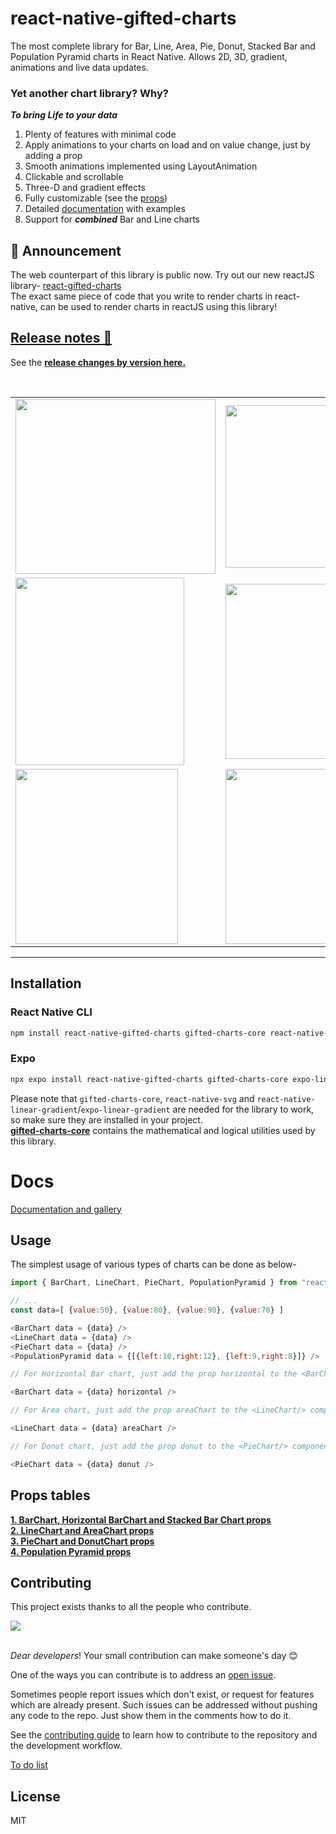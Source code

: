 # react-native-gifted-charts

The most complete library for Bar, Line, Area, Pie, Donut, Stacked Bar and Population Pyramid charts in React Native. Allows 2D, 3D, gradient, animations and live data updates.

### Yet another chart library? Why?

**_To bring Life to your data_**

1. Plenty of features with minimal code
2. Apply animations to your charts on load and on value change, just by adding a prop
3. Smooth animations implemented using LayoutAnimation
4. Clickable and scrollable
5. Three-D and gradient effects
6. Fully customizable (see the [props](docs/docs.md))
7. Detailed [documentation](https://gifted-charts.web.app/) with examples
8. Support for **_combined_** Bar and Line charts

## 📣 Announcement

The web counterpart of this library is public now. Try out our new reactJS library- [react-gifted-charts](https://www.npmjs.com/package/react-gifted-charts) <br />
The exact same piece of code that you write to render charts in react-native, can be used to render charts in reactJS using this library!


## [Release notes 🎉](release-notes/release-notes.md)

See the **[release changes by version here.](release-notes/release-notes.md)**


<img src='/demos/bars.png' alt=''/>
<img src='/demos/lineArea.png' alt=''/>
<img src='/demos/blues.png' alt=''/>
<table>
  <tr>
    <td><img src='/demos/scrollLine.gif' alt='' width=320 height=280/></td>
    <td><img src='/demos/animatedDataLine.gif' alt='' width=320 height=260/></td>
  </tr>
  
  <tr>
    <td><img src='/demos/movingBars.gif' alt='' width=270 height=300/></td>
    <td><img src='/demos/pielabbelled.svg' alt='' height=280 width=270/></td>
  </tr>
  <tr>
  <td><img src='/demos/pyrLarge.png' alt='' height=280 width=260/></td>
  <td><img src='/demos/popnPyramidLabelled.png' alt='' height=280 width=300/></td>
  </tr>
</table>

---

## Installation

### React Native CLI

```sh
npm install react-native-gifted-charts gifted-charts-core react-native-linear-gradient react-native-svg
```

### Expo

```sh
npx expo install react-native-gifted-charts gifted-charts-core expo-linear-gradient react-native-svg
```

Please note that `gifted-charts-core`, `react-native-svg` and `react-native-linear-gradient`/`expo-linear-gradient` are needed for the library to work, so make sure they are installed in your project. <br />
**[gifted-charts-core](https://www.npmjs.com/package/gifted-charts-core)** contains the mathematical and logical utilities used by this library.

# Docs

[Documentation and gallery](https://gifted-charts.web.app/)

## Usage

The simplest usage of various types of charts can be done as below-

```js
import { BarChart, LineChart, PieChart, PopulationPyramid } from "react-native-gifted-charts";

// ...
const data=[ {value:50}, {value:80}, {value:90}, {value:70} ]

<BarChart data = {data} />
<LineChart data = {data} />
<PieChart data = {data} />
<PopulationPyramid data = {[{left:10,right:12}, {left:9,right:8}]} />

// For Horizontal Bar chart, just add the prop horizontal to the <BarChart/> component

<BarChart data = {data} horizontal />

// For Area chart, just add the prop areaChart to the <LineChart/> component

<LineChart data = {data} areaChart />

// For Donut chart, just add the prop donut to the <PieChart/> component

<PieChart data = {data} donut />
```

## Props tables

**[1. BarChart, Horizontal BarChart and Stacked Bar Chart props](docs/BarChart/BarChartProps.md)** \
**[2. LineChart and AreaChart props](docs/LineChart/LineChartProps.md)** \
**[3. PieChart and DonutChart props](docs/PieChart/PieChartProps.md)** \
**[4. Population Pyramid props](docs/PopulationPyramid/PopulationPyramid.md)**

## Contributing

This project exists thanks to all the people who contribute.

<a href="https://github.com/Abhinandan-Kushwaha/react-native-gifted-charts/graphs/contributors">
  <img src="https://contrib.rocks/image?repo=Abhinandan-Kushwaha/react-native-gifted-charts" />
</a>
<br/><br/>

_Dear developers_! Your small contribution can make someone's day 😊

One of the ways you can contribute is to address an [open issue](https://github.com/Abhinandan-Kushwaha/react-native-gifted-charts/issues).

Sometimes people report issues which don't exist, or request for features which are already present. Such issues can be addressed without pushing any code to the repo. Just show them in the comments how to do it.

See the [contributing guide](CONTRIBUTING.md) to learn how to contribute to the repository and the development workflow.

[To do list](./src/todos.md)

## License

MIT
